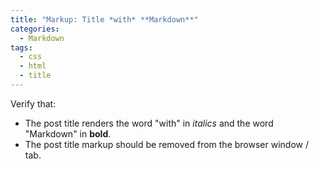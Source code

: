 ```yaml
---
title: "Markup: Title *with* **Markdown**"
categories:
  - Markdown
tags:
  - css
  - html
  - title
---
```


Verify that:

* The post title renders the word "with" in *italics* and the word "Markdown" in **bold**.
* The post title markup should be removed from the browser window / tab.
